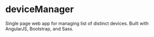 # deviceManager
Single page web app for managing list of distinct devices. Built with AngularJS, Bootstrap, and Sass.
